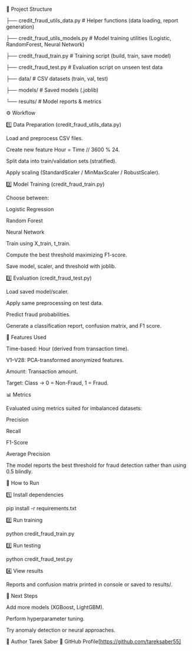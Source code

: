 📂 Project Structure

├── credit_fraud_utils_data.py   # Helper functions (data loading, report generation)

├── credit_fraud_utils_models.py # Model training utilities (Logistic, RandomForest, Neural Network)

├── credit_fraud_train.py        # Training script (build, train, save model)

├── credit_fraud_test.py         # Evaluation script on unseen test data

├── data/                        # CSV datasets (train, val, test)

├── models/                      # Saved models (.joblib)

└── results/                     # Model reports & metrics

⚙️ Workflow

1️⃣ Data Preparation (credit_fraud_utils_data.py)

Load and preprocess CSV files.

Create new feature Hour = Time // 3600 % 24.

Split data into train/validation sets (stratified).

Apply scaling (StandardScaler / MinMaxScaler / RobustScaler).

2️⃣ Model Training (credit_fraud_train.py)

Choose between:

Logistic Regression

Random Forest

Neural Network

Train using X_train, t_train.

Compute the best threshold maximizing F1-score.

Save model, scaler, and threshold with joblib.

3️⃣ Evaluation (credit_fraud_test.py)

Load saved model/scaler.

Apply same preprocessing on test data.

Predict fraud probabilities.

Generate a classification report, confusion matrix, and F1 score.

🧮 Features Used

Time-based: Hour (derived from transaction time).

V1–V28: PCA-transformed anonymized features.

Amount: Transaction amount.

Target: Class → 0 = Non-Fraud, 1 = Fraud.

📊 Metrics

Evaluated using metrics suited for imbalanced datasets:

Precision

Recall

F1-Score

Average Precision

The model reports the best threshold for fraud detection rather than using 0.5 blindly.

🚀 How to Run

1️⃣ Install dependencies

pip install -r requirements.txt


2️⃣ Run training

python credit_fraud_train.py


3️⃣ Run testing

python credit_fraud_test.py


4️⃣ View results

Reports and confusion matrix printed in console or saved to results/.

📌 Next Steps

Add more models (XGBoost, LightGBM).

Perform hyperparameter tuning.

Try anomaly detection or neural approaches.

👤 Author
Tarek Saber
📎 GitHub Profile[https://github.com/tareksaber55]

